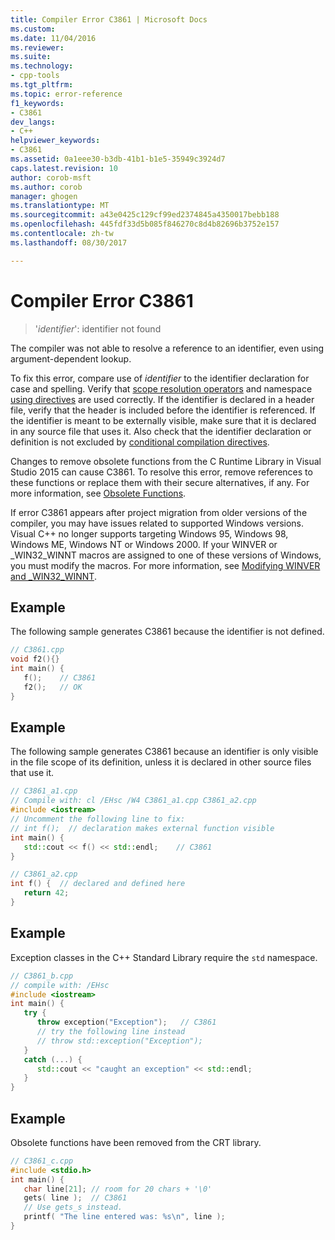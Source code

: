 ```yaml
---
title: Compiler Error C3861 | Microsoft Docs
ms.custom: 
ms.date: 11/04/2016
ms.reviewer: 
ms.suite: 
ms.technology:
- cpp-tools
ms.tgt_pltfrm: 
ms.topic: error-reference
f1_keywords:
- C3861
dev_langs:
- C++
helpviewer_keywords:
- C3861
ms.assetid: 0a1eee30-b3db-41b1-b1e5-35949c3924d7
caps.latest.revision: 10
author: corob-msft
ms.author: corob
manager: ghogen
ms.translationtype: MT
ms.sourcegitcommit: a43e0425c129cf99ed2374845a4350017bebb188
ms.openlocfilehash: 445fdf33d5b085f846270c8d4b82696b3752e157
ms.contentlocale: zh-tw
ms.lasthandoff: 08/30/2017

---
```

# <a name="compiler-error-c3861"></a>Compiler Error C3861

> '*identifier*': identifier not found  
  
The compiler was not able to resolve a reference to an identifier, even using argument-dependent lookup.  
  
To fix this error, compare use of *identifier* to the identifier declaration for case and spelling. Verify that [scope resolution operators](../../cpp/scope-resolution-operator.md) and namespace [using directives](../../cpp/namespaces-cpp.md#using_directives) are used correctly. If the identifier is declared in a header file, verify that the header is included before the identifier is referenced. If the identifier is meant to be externally visible, make sure that it is declared in any source file that uses it. Also check that the identifier declaration or definition is not excluded by [conditional compilation directives](../../preprocessor/hash-if-hash-elif-hash-else-and-hash-endif-directives-c-cpp.md). 

Changes to remove obsolete functions from the C Runtime Library in Visual Studio 2015 can cause C3861. To resolve this error, remove references to these functions or replace them with their secure alternatives, if any. For more information, see [Obsolete Functions](../../c-runtime-library/obsolete-functions.md).  

If error C3861 appears after project migration from older versions of the compiler, you may have issues related to supported Windows versions. Visual C++ no longer supports targeting Windows 95, Windows 98, Windows ME, Windows NT or Windows 2000. If your WINVER or _WIN32_WINNT macros are assigned to one of these versions of Windows, you must modify the macros. For more information, see [Modifying WINVER and _WIN32_WINNT](../../porting/modifying-winver-and-win32-winnt.md).
  
## <a name="example"></a>Example  

The following sample generates C3861 because the identifier is not defined.  
  
```cpp  
// C3861.cpp  
void f2(){}  
int main() {  
   f();    // C3861  
   f2();   // OK  
}  
```  
  
## <a name="example"></a>Example  

The following sample generates C3861 because an identifier is only visible in the file scope of its definition, unless it is declared in other source files that use it.  
  
```cpp  
// C3861_a1.cpp
// Compile with: cl /EHsc /W4 C3861_a1.cpp C3861_a2.cpp  
#include <iostream>
// Uncomment the following line to fix:
// int f();  // declaration makes external function visible
int main() {  
   std::cout << f() << std::endl;    // C3861
}  
```  
  
```cpp  
// C3861_a2.cpp  
int f() {  // declared and defined here
   return 42;  
}
```  
  
## <a name="example"></a>Example  

Exception classes in the C++ Standard Library require the `std` namespace.  
  
```cpp  
// C3861_b.cpp  
// compile with: /EHsc  
#include <iostream>  
int main() {  
   try {  
      throw exception("Exception");   // C3861  
      // try the following line instead  
      // throw std::exception("Exception");  
   }  
   catch (...) {  
      std::cout << "caught an exception" << std::endl;  
   }  
}  
```  
## <a name="example"></a>Example  

Obsolete functions have been removed from the CRT library.  
  
```cpp  
// C3861_c.cpp  
#include <stdio.h>  
int main() {  
   char line[21]; // room for 20 chars + '\0'  
   gets( line );  // C3861  
   // Use gets_s instead.  
   printf( "The line entered was: %s\n", line );  
}  
```
